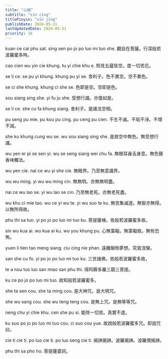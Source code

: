 ```yaml
---
title: "心經"
subtitle: "sin cing"
titlePinyin: "xīn jīng"
publishDate: 2024-05-31
lastUpdatedDate: 2024-05-31
priority: 18
---
```


kuan ce cai phu sat. sing sen po jo po luo mi tuo she.
觀自在菩薩。行深般若波羅蜜多時。

cao cien wu yin cie khung. tu yi chie khu e.
照見五蘊皆空。度一切苦厄。

se li ce. se pu yi khung. khung pu yi se.
舍利子。色不異空。空不異色。

se ci she khung. khung ci she se.
色即是空。空即是色。

sou siang sing she. yi fu ju she.
受想行識。亦復如是。

se li ce. she cu fa khung siang.
舍利子。是諸法空相。

pu seng pu mie. pu kou pu cing. pu ceng pu cien.
不生不滅。不垢不淨。不增不減。

she ku khung cung wu se. wu sou siang sing she.
是故空中無色。無受想行識。

wu yen er pi se sen yi. wu se seng siang wei chu fa.
無眼耳鼻舌身意。無色聲香味觸法。

wu yen cie. nai ce wu yi she cie.
無眼界。乃至無意識界。

wu wu ming. yi wu wu ming cin.
無無明。亦無無明盡。

nai ce wu lao se. yi wu lao se cin.
乃至無老死。亦無老死盡。

wu khu ci mie tao. wu ce yi wu te. yi wu suo te ku.
無苦集滅道。無智亦無得。以無所得故。

phu thi sa tuo. yi po jo po luo mi tuo ku.
菩提薩埵。依般若波羅蜜多故。

sin wu kua ai. wu kua ai ku. wu you khung pu.
心無罣礙。無罣礙故。無有恐怖。

yuen li tien tao meng siang. ciu cing nie phan.
遠離顛倒夢想。究竟涅槃。

san she cu fo. yi po jo po luo mi tuo ku.
三世諸佛。依般若波羅蜜多故。

te a nou tuo luo san miao san phu thi.
得阿耨多羅三藐三菩提。

ku ce po jo po luo mi tuo.
故知般若波羅蜜多。

she ta sen cou. she ta ming cou.
是大神咒。是大明咒。

she wu sang cou. she wu teng teng cou.
是無上咒。是無等等咒。

neng chu yi chie khu. cen she pu si.
能除一切苦。真實不虛。

ku suo po jo po luo mi tuo cou. ci suo cou yue.
故說般若波羅蜜多咒。即說咒曰。

cie ti cie ti. po luo cie ti. po luo seng cie ti.
揭諦揭諦。波羅揭諦。波羅僧揭諦。

phu thi sa pho ho.
菩提薩婆訶。
